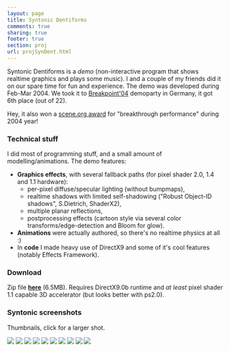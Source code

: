 ```yaml
---
layout: page
title: Syntonic Dentiforms
comments: true
sharing: true
footer: true
section: proj
url: projSynDent.html
---
```


<p>
Syntonic Dentiforms is a <em>demo</em> (non-interactive program that shows realtime graphics and plays some music). I and a couple of my friends
did it on our spare time for fun and experience. The demo was developed during Feb-Mar 2004. We took it to
<A href="http://breakpoint.untergrund.net">Breakpoint'04</A> demoparty in Germany, it got 6th place (out of 22).
</p>
<p>
Hey, it also won a <a href='http://awards.scene.org/pastawards.php?year=2004'>scene.org award</a> for "breakthrough performance" during 2004 year!
</p>

<H3>Technical stuff</H3>
<p>
I did most of programming stuff, and a small amount of modelling/animations. The demo features:
<UL>
<li><strong>Graphics effects</strong>, with several fallback paths (for pixel shader 2.0, 1.4 and 1.1 hardware):
	<ul>
	<li>per-pixel diffuse/specular lighting (without bumpmaps),</li>
	<li>realtime shadows with limited self-shadowing ("Robust Object-ID shadows", S.Dietrich, ShaderX2),</li>
	<li>multiple planar reflections,</li>
	<li>postprocessing effects (cartoon style via several color transforms/edge-detection and Bloom for glow).</li>
	</ul>
</li>
<li><strong>Animations</strong> were actually authored, so there's no realtime physics at all :)</li>
<li>In <strong>code</strong> I made heavy use of DirectX9 and some of it's cool features (notably Effects Framework).</li>
</ul>
</P>


<H3>Download</H3>
<p>
Zip file <a href="files/SyntonicDentiforms_nesnausk!.zip"><strong>here</strong></a> (6.5MB). Requires DirectX9.0b runtime and
<em>at least</em> pixel shader 1.1 capable 3D accelerator (but looks better with ps2.0).
</P>

<H3>Syntonic screenshots</H3>
<P>
Thumbnails, click for a larger shot.
</P>
<a href="img/syndent_00.jpg"><img src="img/tn/syndent_00.jpg"></a>
<a href="img/syndent_01.jpg"><img src="img/tn/syndent_01.jpg"></a>
<a href="img/syndent_02.jpg"><img src="img/tn/syndent_02.jpg"></a>
<a href="img/syndent_03.jpg"><img src="img/tn/syndent_03.jpg"></a>
<a href="img/syndent_04.jpg"><img src="img/tn/syndent_04.jpg"></a>
<a href="img/syndent_05.jpg"><img src="img/tn/syndent_05.jpg"></a>
<a href="img/syndent_06.jpg"><img src="img/tn/syndent_06.jpg"></a>
<a href="img/syndent_07.jpg"><img src="img/tn/syndent_07.jpg"></a>
<a href="img/syndent_08.jpg"><img src="img/tn/syndent_08.jpg"></a>
<a href="img/syndent_09.jpg"><img src="img/tn/syndent_09.jpg"></a>
